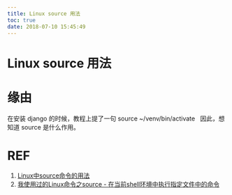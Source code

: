 ```yaml
---
title: Linux source 用法
toc: true
date: 2018-07-10 15:45:49
---
```

# Linux source 用法


# 缘由


在安装 django 的时候，教程上提了一句 source ~/venv/bin/activate   因此，想知道 source 是什么作用。








# REF

1. [Linux中source命令的用法](https://blog.csdn.net/simon_dong618/article/details/1581132)
2. [我使用过的Linux命令之source - 在当前shell环境中执行指定文件中的命令](http://codingstandards.iteye.com/blog/837935)
